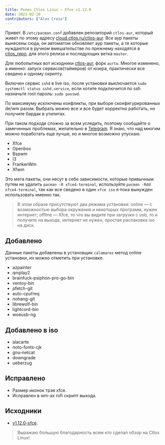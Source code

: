 ```yaml
---
title: Релиз Ctlos Linux — Xfce v1.12.0
date: 2021-02-20
contributors: ["Alex Creio"]
---
```


Привет. В `/etc/pacman.conf` добавлен репозиторий `ctlos-aur`, который живет по этому адресу [cloud.ctlos.ru/ctlos-aur](https://cloud.ctlos.ru/ctlos-aur/). Все аур пакеты вынесены сюда, он автоматом обновляет аур пакеты, а те которые нуждаются в ручном вмешательстве по прежнему находятся в [ctlos_repo](https://github.com/ctlos/ctlos_repo/tree/master/x86_64), для этого релиза и последующих ветка `master`.

Для любопытных вот исходники [ctlos-aur](https://github.com/ctlos/ctlos-aur), форк `aurto`. Многое изменено, а именно: запуск сервисов(таймеров) от юзера, практически все сведено к одному скрипту.

Включен сервис `sshd` в live iso, после установки выключается `sudo systemctl status sshd.service`, если хотите подключится по ssh назначьте root пароль: `sudo passwd`.

По максимуму исключены конфликты, при выборе сконфигурированных de/wm разом. Выбрать можно все и все будет корректно работать, но получите бардак в утилитах.

При таком подходе сложно за всем уследить, поэтому сообщайте о замеченных проблемах, желательно в [Telegram](https://telegram.me/ctlos). Я знаю, что над многим можно поработать еще лучше, но и многое возможно упускаю.

- Xfce
- Openbox
- Bspwm
- I3
- FrankenWm
- Xfwm

Это мета пакеты, они несут в себе зависимости, которые привычным путем не удалить `pacman -R xfce4-terminal`, используйте `pacman -Rdd xfce4-terminal`, так как все сведено в один `xfce iso` я пока вынужден использовать именно так.

> В этом образе присутствуют два режима установки: online — с возможностью выбора окружения и некоторых программ, нужен интернет; offline — Xfce, то что вы видите при загрузки с usb, то и получите на выходе, интернет не нужен, простая распаковка iso на диск.

## Добавлено

Данные пакеты добавлены в установщик `calamares` метод online установки, их можно отметить при установке.

- azpainter
- qmplay2
- brainfuck-psiphon-pro-go-bin
- ventoy-bin
- pfetch-git
- auto-cpufreq
- nohang-git
- librewolf-bin
- lightcord-bin
- woeusb-ng

## Добавлено в iso

- alacarte
- noto-fonts-cjk
- gnu-netcat
- downgrade
- ueberzug

## Исправлено

- Размер иконок трэя xfce.
- Исправлен в wm-ах rofi скрипт выхода.

## Исходники

- [v1.12.0-xfce](https://github.com/ctlos/ctlosiso/tree/v1.12.0-xfce).

> Выражаю большую благодарность всем кто сделал обзор на Ctlos Linux!
